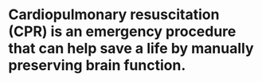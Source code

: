 # Cardiopulmonary resuscitation (CPR) is an emergency procedure that can help save a life by manually preserving brain function.
